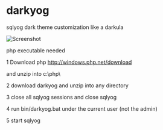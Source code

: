 # darkyog
sqlyog dark theme customization like a darkula

![Screenshot](https://aplab.ru/capsule/storage/920/f99/411/920f994114f63ee4ee0e1e84baf7eb81.png "Screenshot")

php executable needed

1 Download php http://windows.php.net/download 

and unzip into c:\php\

2 download darkyog and unzip into any directory

3 close all sqlyog sessions and close sqlyog

4 run bin/darkyog.bat under the current user (not the admin)

5 start sqlyog
